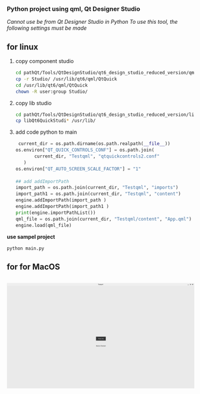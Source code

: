 ### Python project using qml, Qt Designer Studio

*Cannot use be from Qt Designer Studio in Python To use this tool, the following settings must be made*
## for linux
1. copy component studio
    ```bash
    cd pathQt/Tools/QtDesignStudio/qt6_design_studio_reduced_version/qml
    cp -r Studio/ /usr/lib/qt6/qml/QtQuick
    cd /usr/lib/qt6/qml/QtQuick
    chown -R user:group Studio/    
    ```
2. copy lib studio
    ```bash
    cd pathQt/Tools/QtDesignStudio/qt6_design_studio_reduced_version/lib
    cp libQt6QuickStudi* /usr/lib/
    ```

3. add code python to main
    ```python
     current_dir = os.path.dirname(os.path.realpath(__file__))
    os.environ["QT_QUICK_CONTROLS_CONF"] = os.path.join(
           current_dir, "Testqml", "qtquickcontrols2.conf"
       )
    os.environ["QT_AUTO_SCREEN_SCALE_FACTOR"] = "1"

    ## add addImportPath
    import_path = os.path.join(current_dir, "Testqml", "imports")
    import_path1 = os.path.join(current_dir, "Testqml", "content")
    engine.addImportPath(import_path )
    engine.addImportPath(import_path1 )
    print(engine.importPathList())
    qml_file = os.path.join(current_dir, "Testqml/content", "App.qml")
    engine.load(qml_file)

    ```

**use sampel project**
```bash
python main.py
```
## for for MacOS
```python

```


![sampel Linux](picture.png)